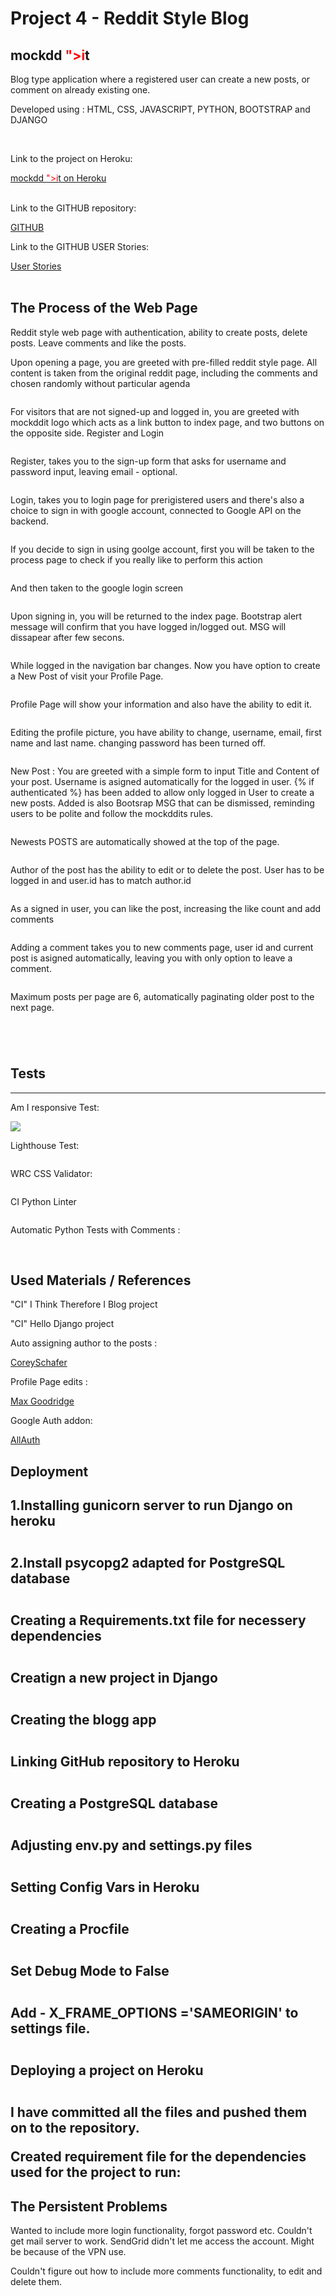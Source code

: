 <h1> Project 4 - Reddit Style Blog</h1>
<h2> mockdd <span style="color:red;">">i</span>t</h2>
<p> Blog type application where a registered user can create a new posts, or comment on already existing one.</p>
<p> Developed using : HTML, CSS, JAVASCRIPT, PYTHON, BOOTSTRAP and DJANGO</p>
<br>
<p>Link to the project on Heroku:</p>
<a href="https://project4-django-blog-x-24e6733e46ab.herokuapp.com/">mockdd <span style="color:red;">">i</span>t on Heroku</a>
<br>
<br>
<p>Link to the GITHUB repository:</p>
<a href="https://github.com/MikeMaroni9/P4-Reddit-Django">GITHUB</a>
<br>
<p>Link to the GITHUB USER Stories:</p>
<a href="https://github.com/users/MikeMaroni9/projects/4/views/1">User Stories</a>
<br>
<br>

<h2> The Process of the Web Page</h2>
<p>Reddit style web page with authentication, ability to create posts, delete posts. Leave comments and like the posts.</p>


<p>Upon opening a page, you are greeted with pre-filled reddit style page. All content is taken from the original reddit page, including the comments and chosen randomly without particular agenda</p>
<img src="">


<p>For visitors that are not signed-up and logged in, you are greeted with mockddit logo which acts as a link button to index page, and two buttons on the opposite side. Register and Login</p>
<img src="">

<p>Register, takes you to the sign-up form that asks for username and password input, leaving email - optional.</p>
<img src="">

<p>Login, takes you to login page for prerigistered users and there's also a choice to sign in with google account, connected to Google API on the backend.</p>
<img src="">

<p>If you decide to sign in using goolge account, first you will be taken to the process page to check if you really like to perform this action</p>
<img src="">

<p>And then taken to the google login screen</p>
<img src="">

<p>Upon signing in, you will be returned to the index page. Bootstrap alert message will confirm that you have logged in/logged out. MSG will dissapear after few secons.</p>
<img src="">

<p>While logged in the navigation bar changes. Now you have option to create a New Post of visit your Profile Page.</p>
<img src="">

<p>Profile Page will show your information and also have the ability to edit it. </p>
<img src="">

<p>Editing the profile picture, you have ability to change, username, email, first name and last name. changing password has been turned off.</p>
<img src="">

<p>New Post : You are greeted with a simple form to input Title and Content of your post. Username is asigned automatically for the logged in user. {% if authenticated %} has been added to allow only logged in User to create a new posts. Added is also Bootsrap MSG that can be dismissed, reminding users to be polite and follow the mockddits rules.</p>
<img src="">

<p>Newests POSTS are automatically showed at the top of the page.</p>
<img src="">

<p>Author of the post has the ability to edit or to delete the post. User has to be logged in and user.id has to match author.id</p>
<img src="">

<p>As a signed in user, you can like the post, increasing the like count and add comments</p>
<img src="">

<p>Adding a comment takes you to new comments page, user id and current post is asigned automatically, leaving you with only option to leave a comment.</p>
<img src="">

<p>Maximum posts per page are 6, automatically paginating older post to the next page.</p>
<img src="">

<p></p>
<img src="">

<p></p>
<img src="">

<p></p>
<img src="">




<h2>Tests</h2>
<hr>

<p>Am I responsive Test:</p>
<img src="../P4-Reddit-Django/media/dep11.png">

<p>Lighthouse Test:</p>
<img src="">

<p>WRC CSS Validator:</p>
<img src="">

<p>CI Python Linter</p>
<img src="">

<p>Automatic Python Tests with Comments : </p>
<img src="">
<img src="">
<img src="">

<h2>Used Materials / References</h2>
<p>"CI" I Think Therefore I Blog project</p>
<p>"CI" Hello Django project</p>
<p>Auto assigning author to the posts :</p>
<a href="https://www.youtube.com/watch?v=-s7e_Fy6NRU&t=1573s&ab_channel=CoreySchafer">CoreySchafer</a>
<p>Profile Page edits :</p>
<a href="https://www.youtube.com/watch?v=D9Xd6jribFU&ab_channel=MaxGoodridge">Max Goodridge</a>
<p>Google Auth addon:</p>
<a href="https://dev.to/mdrhmn/django-google-authentication-using-django-allauth-18f8">AllAuth</a>



<h2>Deployment<h2>
<p>1.Installing gunicorn server to run Django on heroku</p>
<img src="">
<p>2.Install psycopg2 adapted for PostgreSQL database</p>
<img src="">
<p>Creating a Requirements.txt file for necessery dependencies</p>
<img src="">
<p>Creatign a new project in Django</p>
<img src="">
<p>Creating the blogg app</p>
<img src="">
<p>Linking GitHub repository to Heroku</p>
<img src="">
<p>Creating a PostgreSQL database</p>
<img src="">
<p>Adjusting env.py and settings.py files</p>
<img src="">
<p>Setting Config Vars in Heroku</p>
<img src="">
<p>Creating a Procfile</p>
<img src="">
<p>Set Debug Mode to False</p>
<img src="">
<p>Add - X_FRAME_OPTIONS ='SAMEORIGIN' to settings file.</p>
<img src="">
<p>Deploying a project on Heroku</p>
<img src="">
<p>I have committed all the files and pushed them on to the repository. </p>
<p>Created requirement file for the dependencies used for the project to run:</p>




<h2> The Persistent Problems </h2>
<p>Wanted to include more login functionality, forgot password etc. Couldn't get mail server to work. SendGrid didn't let me access the account. Might be because of the VPN use.</p>
<p>Couldn't figure out how to include more comments functionality, to edit and delete them.</p>
<br>